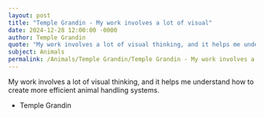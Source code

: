 ```yaml
---
layout: post
title: "Temple Grandin - My work involves a lot of visual"
date: 2024-12-28 12:00:00 -0000
author: Temple Grandin
quote: "My work involves a lot of visual thinking, and it helps me understand how to create more efficient animal handling systems."
subject: Animals
permalink: /Animals/Temple Grandin/Temple Grandin - My work involves a lot of visual
---
```


My work involves a lot of visual thinking, and it helps me understand how to create more efficient animal handling systems.

- Temple Grandin
